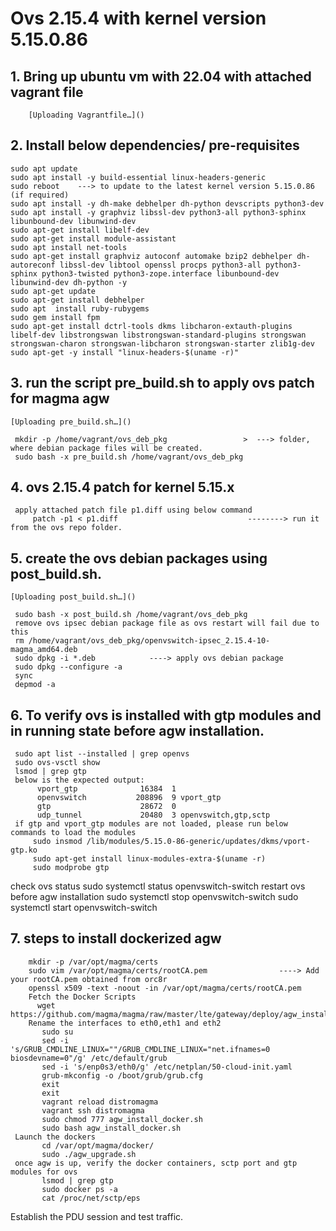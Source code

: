 # Ovs 2.15.4 with kernel version 5.15.0.86

## 1. Bring up ubuntu vm with 22.04 with attached vagrant file
        [Uploading Vagrantfile…]()

## 2. Install below dependencies/ pre-requisites
    sudo apt update
    sudo apt install -y build-essential linux-headers-generic
    sudo reboot    ---> to update to the latest kernel version 5.15.0.86 (if required)
    sudo apt install -y dh-make debhelper dh-python devscripts python3-dev
    sudo apt install -y graphviz libssl-dev python3-all python3-sphinx libunbound-dev libunwind-dev
    sudo apt-get install libelf-dev
    sudo apt-get install module-assistant
    sudo apt install net-tools
    sudo apt-get install graphviz autoconf automake bzip2 debhelper dh-autoreconf libssl-dev libtool openssl procps python3-all python3-sphinx python3-twisted python3-zope.interface libunbound-dev libunwind-dev dh-python -y
    sudo apt-get update
    sudo apt-get install debhelper
    sudo apt  install ruby-rubygems
    sudo gem install fpm
    sudo apt-get install dctrl-tools dkms libcharon-extauth-plugins libelf-dev libstrongswan libstrongswan-standard-plugins strongswan strongswan-charon strongswan-libcharon strongswan-starter zlib1g-dev
    sudo apt-get -y install "linux-headers-$(uname -r)"
## 3. run the script pre_build.sh to apply ovs patch for magma agw
    [Uploading pre_build.sh…]()

     mkdir -p /home/vagrant/ovs_deb_pkg                 >  ---> folder, where debian package files will be created.
     sudo bash -x pre_build.sh /home/vagrant/ovs_deb_pkg
## 4. ovs 2.15.4 patch for kernel 5.15.x
     apply attached patch file p1.diff using below command
         patch -p1 < p1.diff                             --------> run it from the ovs repo folder.
## 5. create the ovs debian packages using post_build.sh.
    [Uploading post_build.sh…]()

     sudo bash -x post_build.sh /home/vagrant/ovs_deb_pkg
     remove ovs ipsec debian package file as ovs restart will fail due to this
     rm /home/vagrant/ovs_deb_pkg/openvswitch-ipsec_2.15.4-10-magma_amd64.deb
     sudo dpkg -i *.deb            ----> apply ovs debian package
     sudo dpkg --configure -a
     sync
     depmod -a

## 6. To verify ovs is installed with gtp modules and in running state before agw installation.
     sudo apt list --installed | grep openvs
     sudo ovs-vsctl show
     lsmod | grep gtp
     below is the expected output:
          vport_gtp              16384  1
          openvswitch           208896  9 vport_gtp
          gtp                    28672  0
          udp_tunnel             20480  3 openvswitch,gtp,sctp
     if gtp and vport_gtp modules are not loaded, please run below commands to load the modules
         sudo insmod /lib/modules/5.15.0-86-generic/updates/dkms/vport-gtp.ko
         sudo apt-get install linux-modules-extra-$(uname -r)
         sudo modprobe gtp
   check ovs status
     sudo systemctl status openvswitch-switch
   restart ovs before agw installation
      sudo systemctl stop openvswitch-switch
      sudo systemctl start openvswitch-switch
     
## 7. steps to install dockerized agw
        mkdir -p /var/opt/magma/certs
        sudo vim /var/opt/magma/certs/rootCA.pem                ----> Add your rootCA.pem obtained from orc8r
        openssl x509 -text -noout -in /var/opt/magma/certs/rootCA.pem
        Fetch the Docker Scripts
          wget https://github.com/magma/magma/raw/master/lte/gateway/deploy/agw_install_docker.sh
        Rename the interfaces to eth0,eth1 and eth2
           sudo su
           sed -i 's/GRUB_CMDLINE_LINUX=""/GRUB_CMDLINE_LINUX="net.ifnames=0 biosdevname=0"/g' /etc/default/grub
           sed -i 's/enp0s3/eth0/g' /etc/netplan/50-cloud-init.yaml
           grub-mkconfig -o /boot/grub/grub.cfg
           exit
           exit
           vagrant reload distromagma
           vagrant ssh distromagma
           sudo chmod 777 agw_install_docker.sh
           sudo bash agw_install_docker.sh
     Launch the dockers
           cd /var/opt/magma/docker/
           sudo ./agw_upgrade.sh
     once agw is up, verify the docker containers, sctp port and gtp modules for ovs
           lsmod | grep gtp
           sudo docker ps -a
           cat /proc/net/sctp/eps
   Establish the PDU session and test traffic.
       
